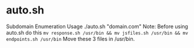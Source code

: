 # auto.sh
Subdomain Enumeration
Usage 
./auto.sh "domain.com"
Note: Before using auto.sh do this `mv response.sh /usr/bin && mv jsfiles.sh /usr/bin && mv endpoints.sh /usr/bin`
Move these 3 files in /usr/bin.
